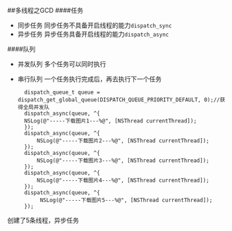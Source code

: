 ##多线程之GCD
####任务
- 同步任务  同步任务不具备开启线程的能力`dispatch_sync`
- 异步任务 异步任务具备开启线程的能力`dispatch_async`

####队列
- 并发队列 多个任务可以同时执行
- 串行队列 一个任务执行完成后，再去执行下一个任务

		dispatch_queue_t queue = dispatch_get_global_queue(DISPATCH_QUEUE_PRIORITY_DEFAULT, 0);//获得全局并发队
		dispatch_async(queue, ^{
        NSLog(@"-----下载图片1---%@", [NSThread currentThread]);
    	});
    	dispatch_async(queue, ^{
        	NSLog(@"-----下载图片2---%@", [NSThread currentThread]);
    	});
    	dispatch_async(queue, ^{
        	NSLog(@"-----下载图片3---%@", [NSThread currentThread]);
    	});
    	dispatch_async(queue, ^{
        	NSLog(@"-----下载图片4---%@", [NSThread currentThread]);
    	});
    	dispatch_async(queue, ^{
       		 NSLog(@"-----下载图片5---%@", [NSThread currentThread]);
    	});
    	
创建了5条线程，异步任务




